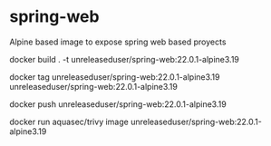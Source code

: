 # spring-web

Alpine based image to expose spring web based proyects

docker build . -t unreleaseduser/spring-web:22.0.1-alpine3.19 

docker tag unreleaseduser/spring-web:22.0.1-alpine3.19 unreleaseduser/spring-web:22.0.1-alpine3.19

docker push unreleaseduser/spring-web:22.0.1-alpine3.19

docker run aquasec/trivy image unreleaseduser/spring-web:22.0.1-alpine3.19

